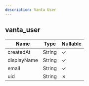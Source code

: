 ```yaml
---
description: Vanta User
---
```

vanta_user
----------

| **Name**    | **Type** | **Nullable** |
| ----------- | -------- | ------------ |
| createdAt   | String   | &check;      |
| displayName | String   | &check;      |
| email       | String   | &check;      |
| uid         | String   | &cross;      |
